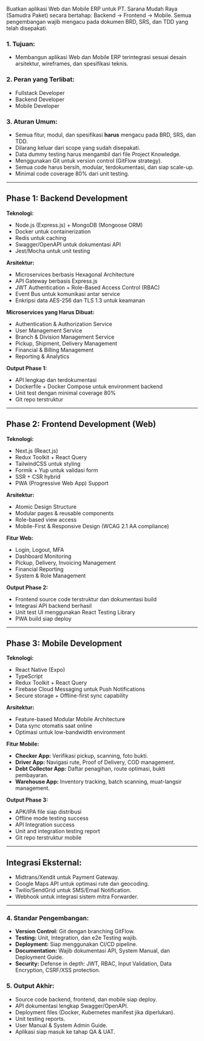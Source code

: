 Buatkan aplikasi Web dan Mobile ERP untuk PT. Sarana Mudah Raya (Samudra Paket) secara bertahap: Backend → Frontend → Mobile. Semua pengembangan wajib mengacu pada dokumen BRD, SRS, dan TDD yang telah disepakati.

### 1. Tujuan:
- Membangun aplikasi Web dan Mobile ERP terintegrasi sesuai desain arsitektur, wireframes, dan spesifikasi teknis.

### 2. Peran yang Terlibat:
- Fullstack Developer
- Backend Developer
- Mobile Developer

### 3. Aturan Umum:
- Semua fitur, modul, dan spesifikasi **harus** mengacu pada BRD, SRS, dan TDD.
- Dilarang keluar dari scope yang sudah disepakati.
- Data dummy testing harus mengambil dari file Project Knowledge.
- Menggunakan Git untuk version control (GitFlow strategy).
- Semua code harus bersih, modular, terdokumentasi, dan siap scale-up.
- Minimal code coverage 80% dari unit testing.

---

## Phase 1: Backend Development

**Teknologi:**
- Node.js (Express.js) + MongoDB (Mongoose ORM)
- Docker untuk containerization
- Redis untuk caching
- Swagger/OpenAPI untuk dokumentasi API
- Jest/Mocha untuk unit testing

**Arsitektur:**
- Microservices berbasis Hexagonal Architecture
- API Gateway berbasis Express.js
- JWT Authentication + Role-Based Access Control (RBAC)
- Event Bus untuk komunikasi antar service
- Enkripsi data AES-256 dan TLS 1.3 untuk keamanan

**Microservices yang Harus Dibuat:**
- Authentication & Authorization Service
- User Management Service
- Branch & Division Management Service
- Pickup, Shipment, Delivery Management
- Financial & Billing Management
- Reporting & Analytics

**Output Phase 1:**
- API lengkap dan terdokumentasi
- Dockerfile + Docker Compose untuk environment backend
- Unit test dengan minimal coverage 80%
- Git repo terstruktur

---

## Phase 2: Frontend Development (Web)

**Teknologi:**
- Next.js (React.js)
- Redux Toolkit + React Query
- TailwindCSS untuk styling
- Formik + Yup untuk validasi form
- SSR + CSR hybrid
- PWA (Progressive Web App) Support

**Arsitektur:**
- Atomic Design Structure
- Modular pages & reusable components
- Role-based view access
- Mobile-First & Responsive Design (WCAG 2.1 AA compliance)

**Fitur Web:**
- Login, Logout, MFA
- Dashboard Monitoring
- Pickup, Delivery, Invoicing Management
- Financial Reporting
- System & Role Management

**Output Phase 2:**
- Frontend source code terstruktur dan dokumentasi build
- Integrasi API backend berhasil
- Unit test UI menggunakan React Testing Library
- PWA build siap deploy

---

## Phase 3: Mobile Development

**Teknologi:**
- React Native (Expo)
- TypeScript
- Redux Toolkit + React Query
- Firebase Cloud Messaging untuk Push Notifications
- Secure storage + Offline-first sync capability

**Arsitektur:**
- Feature-based Modular Mobile Architecture
- Data sync otomatis saat online
- Optimasi untuk low-bandwidth environment

**Fitur Mobile:**
- **Checker App:** Verifikasi pickup, scanning, foto bukti.
- **Driver App:** Navigasi rute, Proof of Delivery, COD management.
- **Debt Collector App:** Daftar penagihan, route optimasi, bukti pembayaran.
- **Warehouse App:** Inventory tracking, batch scanning, muat-langsir management.

**Output Phase 3:**
- APK/IPA file siap distribusi
- Offline mode testing success
- API Integration success
- Unit and integration testing report
- Git repo terstruktur mobile

---

## Integrasi Eksternal:
- Midtrans/Xendit untuk Payment Gateway.
- Google Maps API untuk optimasi rute dan geocoding.
- Twilio/SendGrid untuk SMS/Email Notification.
- Webhook untuk integrasi sistem mitra Forwarder.

---

### 4. Standar Pengembangan:
- **Version Control:** Git dengan branching GitFlow.
- **Testing:** Unit, Integration, dan e2e Testing wajib.
- **Deployment:** Siap menggunakan CI/CD pipeline.
- **Documentation:** Wajib dokumentasi API, System Manual, dan Deployment Guide.
- **Security:** Defense in depth: JWT, RBAC, Input Validation, Data Encryption, CSRF/XSS protection.

### 5. Output Akhir:
- Source code backend, frontend, dan mobile siap deploy.
- API dokumentasi lengkap Swagger/OpenAPI.
- Deployment files (Docker, Kubernetes manifest jika diperlukan).
- Unit testing reports.
- User Manual & System Admin Guide.
- Aplikasi siap masuk ke tahap QA & UAT.

